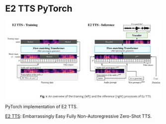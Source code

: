# E2 TTS PyTorch

<p align="center">
  <img src="E2 TTS.png" alt="E2 TTS" style="display:block; margin:auto; width:790px;" />
</p>

PyTorch implementation of E2 TTS.

[E2 TTS](https://arxiv.org/abs/2406.18009v1): Embarrassingly Easy Fully Non-Autoregressive Zero-Shot TTS.
